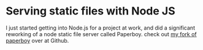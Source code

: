 # Serving static files with Node JS

I just started getting into Node.js for a project at work, and did a
significant reworking of a node static file server called Paperboy. check out
[my fork of paperboy](http://github.com/andrewvc/node-paperboy) over at
Github.

